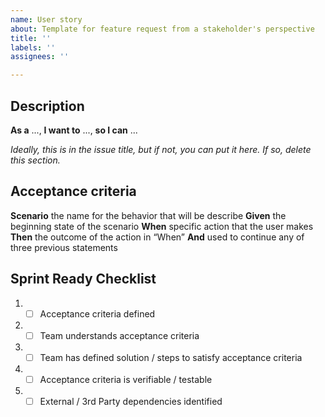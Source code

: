 ```yaml
---
name: User story
about: Template for feature request from a stakeholder's perspective
title: ''
labels: ''
assignees: ''

---
```


## Description

**As a** ..., **I want to** ..., **so I can** ...

_Ideally, this is in the issue title, but if not, you can put it here. If so, delete this section._

## Acceptance criteria

**Scenario** the name for the behavior that will be describe
**Given** the beginning state of the scenario
**When** specific action that the user makes
**Then** the outcome of the action in “When”
**And** used to continue any of three previous statements

## Sprint Ready Checklist

1. - [ ] Acceptance criteria defined
2. - [ ] Team understands acceptance criteria
3. - [ ] Team has defined solution / steps to satisfy acceptance criteria
4. - [ ] Acceptance criteria is verifiable / testable
5. - [ ] External / 3rd Party dependencies identified
